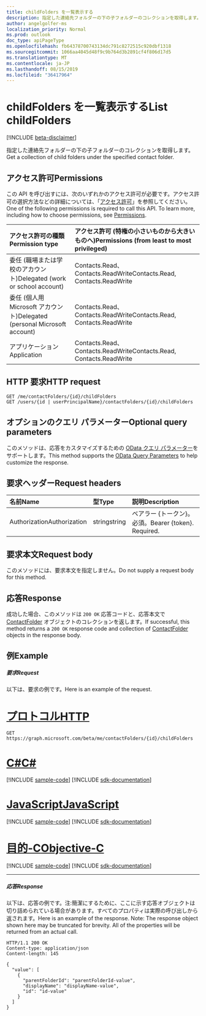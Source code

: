 ```yaml
---
title: childFolders を一覧表示する
description: 指定した連絡先フォルダーの下の子フォルダーのコレクションを取得します。
author: angelgolfer-ms
localization_priority: Normal
ms.prod: outlook
doc_type: apiPageType
ms.openlocfilehash: fb64378700743134dc791c8272515c920dbf1318
ms.sourcegitcommit: 1066aa4045d48f9c9b764d3b2891cf4f806d17d5
ms.translationtype: MT
ms.contentlocale: ja-JP
ms.lasthandoff: 08/15/2019
ms.locfileid: "36417964"
---
```

# <a name="list-childfolders"></a><span data-ttu-id="a333e-103">childFolders を一覧表示する</span><span class="sxs-lookup"><span data-stu-id="a333e-103">List childFolders</span></span>

[!INCLUDE [beta-disclaimer](../../includes/beta-disclaimer.md)]

<span data-ttu-id="a333e-104">指定した連絡先フォルダーの下の子フォルダーのコレクションを取得します。</span><span class="sxs-lookup"><span data-stu-id="a333e-104">Get a collection of child folders under the specified contact folder.</span></span>
## <a name="permissions"></a><span data-ttu-id="a333e-105">アクセス許可</span><span class="sxs-lookup"><span data-stu-id="a333e-105">Permissions</span></span>
<span data-ttu-id="a333e-p101">この API を呼び出すには、次のいずれかのアクセス許可が必要です。アクセス許可の選択方法などの詳細については、「[アクセス許可](/graph/permissions-reference)」を参照してください。</span><span class="sxs-lookup"><span data-stu-id="a333e-p101">One of the following permissions is required to call this API. To learn more, including how to choose permissions, see [Permissions](/graph/permissions-reference).</span></span>

|<span data-ttu-id="a333e-108">アクセス許可の種類</span><span class="sxs-lookup"><span data-stu-id="a333e-108">Permission type</span></span>      | <span data-ttu-id="a333e-109">アクセス許可 (特権の小さいものから大きいものへ)</span><span class="sxs-lookup"><span data-stu-id="a333e-109">Permissions (from least to most privileged)</span></span>              |
|:--------------------|:---------------------------------------------------------|
|<span data-ttu-id="a333e-110">委任 (職場または学校のアカウント)</span><span class="sxs-lookup"><span data-stu-id="a333e-110">Delegated (work or school account)</span></span> | <span data-ttu-id="a333e-111">Contacts.Read、Contacts.ReadWrite</span><span class="sxs-lookup"><span data-stu-id="a333e-111">Contacts.Read, Contacts.ReadWrite</span></span>    |
|<span data-ttu-id="a333e-112">委任 (個人用 Microsoft アカウント)</span><span class="sxs-lookup"><span data-stu-id="a333e-112">Delegated (personal Microsoft account)</span></span> | <span data-ttu-id="a333e-113">Contacts.Read、Contacts.ReadWrite</span><span class="sxs-lookup"><span data-stu-id="a333e-113">Contacts.Read, Contacts.ReadWrite</span></span>    |
|<span data-ttu-id="a333e-114">アプリケーション</span><span class="sxs-lookup"><span data-stu-id="a333e-114">Application</span></span> | <span data-ttu-id="a333e-115">Contacts.Read、Contacts.ReadWrite</span><span class="sxs-lookup"><span data-stu-id="a333e-115">Contacts.Read, Contacts.ReadWrite</span></span> |

## <a name="http-request"></a><span data-ttu-id="a333e-116">HTTP 要求</span><span class="sxs-lookup"><span data-stu-id="a333e-116">HTTP request</span></span>
<!-- { "blockType": "ignored" } -->
```http
GET /me/contactFolders/{id}/childFolders
GET /users/{id | userPrincipalName}/contactFolders/{id}/childFolders
```
## <a name="optional-query-parameters"></a><span data-ttu-id="a333e-117">オプションのクエリ パラメーター</span><span class="sxs-lookup"><span data-stu-id="a333e-117">Optional query parameters</span></span>
<span data-ttu-id="a333e-118">このメソッドは、応答をカスタマイズするための [OData クエリ パラメーター](https://developer.microsoft.com/graph/docs/concepts/query_parameters)をサポートします。</span><span class="sxs-lookup"><span data-stu-id="a333e-118">This method supports the [OData Query Parameters](https://developer.microsoft.com/graph/docs/concepts/query_parameters) to help customize the response.</span></span>
## <a name="request-headers"></a><span data-ttu-id="a333e-119">要求ヘッダー</span><span class="sxs-lookup"><span data-stu-id="a333e-119">Request headers</span></span>
| <span data-ttu-id="a333e-120">名前</span><span class="sxs-lookup"><span data-stu-id="a333e-120">Name</span></span>       | <span data-ttu-id="a333e-121">型</span><span class="sxs-lookup"><span data-stu-id="a333e-121">Type</span></span> | <span data-ttu-id="a333e-122">説明</span><span class="sxs-lookup"><span data-stu-id="a333e-122">Description</span></span>|
|:-----------|:------|:----------|
| <span data-ttu-id="a333e-123">Authorization</span><span class="sxs-lookup"><span data-stu-id="a333e-123">Authorization</span></span>  | <span data-ttu-id="a333e-124">string</span><span class="sxs-lookup"><span data-stu-id="a333e-124">string</span></span>  | <span data-ttu-id="a333e-p102">ベアラー {トークン}。必須。</span><span class="sxs-lookup"><span data-stu-id="a333e-p102">Bearer {token}. Required.</span></span> |

## <a name="request-body"></a><span data-ttu-id="a333e-127">要求本文</span><span class="sxs-lookup"><span data-stu-id="a333e-127">Request body</span></span>
<span data-ttu-id="a333e-128">このメソッドには、要求本文を指定しません。</span><span class="sxs-lookup"><span data-stu-id="a333e-128">Do not supply a request body for this method.</span></span>

## <a name="response"></a><span data-ttu-id="a333e-129">応答</span><span class="sxs-lookup"><span data-stu-id="a333e-129">Response</span></span>

<span data-ttu-id="a333e-130">成功した場合、このメソッドは `200 OK` 応答コードと、応答本文で [ContactFolder](../resources/contactfolder.md) オブジェクトのコレクションを返します。</span><span class="sxs-lookup"><span data-stu-id="a333e-130">If successful, this method returns a `200 OK` response code and collection of [ContactFolder](../resources/contactfolder.md) objects in the response body.</span></span>
## <a name="example"></a><span data-ttu-id="a333e-131">例</span><span class="sxs-lookup"><span data-stu-id="a333e-131">Example</span></span>
##### <a name="request"></a><span data-ttu-id="a333e-132">要求</span><span class="sxs-lookup"><span data-stu-id="a333e-132">Request</span></span>
<span data-ttu-id="a333e-133">以下は、要求の例です。</span><span class="sxs-lookup"><span data-stu-id="a333e-133">Here is an example of the request.</span></span>

# <a name="httptabhttp"></a>[<span data-ttu-id="a333e-134">プロトコル</span><span class="sxs-lookup"><span data-stu-id="a333e-134">HTTP</span></span>](#tab/http)
<!-- {
  "blockType": "request",
  "name": "contactfolder_get_childfolders"
}-->
```http
GET https://graph.microsoft.com/beta/me/contactFolders/{id}/childFolders
```
# <a name="ctabcsharp"></a>[<span data-ttu-id="a333e-135">C#</span><span class="sxs-lookup"><span data-stu-id="a333e-135">C#</span></span>](#tab/csharp)
[!INCLUDE [sample-code](../includes/snippets/csharp/contactfolder-get-childfolders-csharp-snippets.md)]
[!INCLUDE [sdk-documentation](../includes/snippets/snippets-sdk-documentation-link.md)]

# <a name="javascripttabjavascript"></a>[<span data-ttu-id="a333e-136">JavaScript</span><span class="sxs-lookup"><span data-stu-id="a333e-136">JavaScript</span></span>](#tab/javascript)
[!INCLUDE [sample-code](../includes/snippets/javascript/contactfolder-get-childfolders-javascript-snippets.md)]
[!INCLUDE [sdk-documentation](../includes/snippets/snippets-sdk-documentation-link.md)]

# <a name="objective-ctabobjc"></a>[<span data-ttu-id="a333e-137">目的-C</span><span class="sxs-lookup"><span data-stu-id="a333e-137">Objective-C</span></span>](#tab/objc)
[!INCLUDE [sample-code](../includes/snippets/objc/contactfolder-get-childfolders-objc-snippets.md)]
[!INCLUDE [sdk-documentation](../includes/snippets/snippets-sdk-documentation-link.md)]

---

##### <a name="response"></a><span data-ttu-id="a333e-138">応答</span><span class="sxs-lookup"><span data-stu-id="a333e-138">Response</span></span>
<span data-ttu-id="a333e-p103">以下は、応答の例です。注:簡潔にするために、ここに示す応答オブジェクトは切り詰められている場合があります。すべてのプロパティは実際の呼び出しから返されます。</span><span class="sxs-lookup"><span data-stu-id="a333e-p103">Here is an example of the response. Note: The response object shown here may be truncated for brevity. All of the properties will be returned from an actual call.</span></span>
<!-- {
  "blockType": "response",
  "truncated": true,
  "@odata.type": "microsoft.graph.contactFolder",
  "isCollection": true
} -->
```http
HTTP/1.1 200 OK
Content-type: application/json
Content-length: 145

{
  "value": [
    {
      "parentFolderId": "parentFolderId-value",
      "displayName": "displayName-value",
      "id": "id-value"
    }
  ]
}
```

<!-- uuid: 8fcb5dbc-d5aa-4681-8e31-b001d5168d79
2015-10-25 14:57:30 UTC -->
<!--
{
  "type": "#page.annotation",
  "description": "List childFolders",
  "keywords": "",
  "section": "documentation",
  "tocPath": "",
  "suppressions": [
  ]
}
-->
